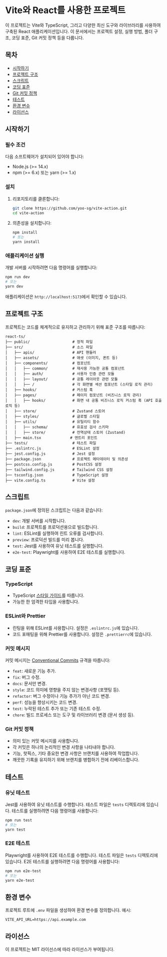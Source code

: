 # Vite와 React를 사용한 프로젝트

이 프로젝트는 Vite와 TypeScript, 그리고 다양한 최신 도구와 라이브러리를 사용하여 구축된 React 애플리케이션입니다. 이 문서에서는 프로젝트 설정, 실행 방법, 폴더 구조, 코딩 표준, Git 커밋 정책 등을 다룹니다.

## 목차

- [시작하기](#시작하기)
- [프로젝트 구조](#프로젝트-구조)
- [스크립트](#스크립트)
- [코딩 표준](#코딩-표준)
- [Git 커밋 정책](#git-커밋-정책)
- [테스트](#테스트)
- [환경 변수](#환경-변수)
- [라이선스](#라이선스)

## 시작하기

### 필수 조건

다음 소프트웨어가 설치되어 있어야 합니다:

- Node.js (>= 14.x)
- npm (>= 6.x) 또는 yarn (>= 1.x)

### 설치

1. 리포지토리를 클론합니다:

   ```sh
   git clone https://github.com/yoo-sg/vite-action.git
   cd vite-action
   ```

2. 의존성을 설치합니다:
   ```sh
   npm install
   # 또는
   yarn install
   ```

### 애플리케이션 실행

개발 서버를 시작하려면 다음 명령어를 실행합니다:

```sh
npm run dev
# 또는
yarn dev
```

애플리케이션은 `http://localhost:5173`에서 확인할 수 있습니다.

## 프로젝트 구조

프로젝트는 코드를 체계적으로 유지하고 관리하기 위해 표준 구조를 따릅니다:

```
react-ts/
├── public/                   # 정적 파일
├── src/                      # 소스 파일
│   ├── apis/                 # API 핸들러
│   ├── assets/               # 애셋 (이미지, 폰트 등)
│   ├── components/           # 컴포넌트
│   │   ├── common/           # 재사용 가능한 공통 컴포넌트
│   │   ├── auth/             # 사용자 인증 관련 모듈
│   │   ├── layout/           # 공통 레이아웃 관련 모듈
│   │   ├── /                 # 각 화면별 섹션 컴포넌트 (스타일 로직 관리)
│   ├── hooks/                # 커스텀 훅
│   ├── pages/                # 페이지 컴포넌트 (비즈니스 로직 관리)
│   │   ├── hooks/            # 화면 내 공통 비즈니스 로직 커스텀 훅 (API 호출 로직 등)
│   ├── store/                # Zustand 스토어
│   ├── styles/               # 글로벌 스타일
│   ├── utils/                # 유틸리티 함수
│   │   ├── schema/           # 유효성 검사 스키마
│   │   ├── store/            # 전역상태 스토어 (Zustand)
│   ├── main.tsx             # 엔트리 포인트
├── tests/                    # 테스트 파일
├── .eslintrc.js              # ESLint 설정
├── jest.config.js            # Jest 설정
├── package.json              # 프로젝트 메타데이터 및 의존성
├── postcss.config.js         # PostCSS 설정
├── tailwind.config.js        # Tailwind CSS 설정
├── tsconfig.json             # TypeScript 설정
├── vite.config.ts            # Vite 설정
```

## 스크립트

`package.json`에 정의된 스크립트는 다음과 같습니다:

- `dev`: 개발 서버를 시작합니다.
- `build`: 프로젝트를 프로덕션용으로 빌드합니다.
- `lint`: ESLint를 실행하여 린트 오류를 검사합니다.
- `preview`: 프로덕션 빌드를 미리 봅니다.
- `test`: Jest를 사용하여 유닛 테스트를 실행합니다.
- `e2e-test`: Playwright를 사용하여 E2E 테스트를 실행합니다.

## 코딩 표준

### TypeScript

- TypeScript [스타일 가이드](https://typescriptlang.org/)를 따릅니다.
- 가능한 한 엄격한 타입을 사용합니다.

### ESLint와 Prettier

- 린팅을 위해 ESLint를 사용합니다. 설정은 `.eslintrc.js`에 있습니다.
- 코드 포매팅을 위해 Prettier를 사용합니다. 설정은 `.prettierrc`에 있습니다.

### 커밋 메시지

커밋 메시지는 [Conventional Commits](https://www.conventionalcommits.org/ko/v1.0.0/) 규격을 따릅니다:

- `feat`: 새로운 기능 추가.
- `fix`: 버그 수정.
- `docs`: 문서만 변경.
- `style`: 코드 의미에 영향을 주지 않는 변경사항 (포맷팅 등).
- `refactor`: 버그 수정이나 기능 추가가 아닌 코드 변경.
- `perf`: 성능을 향상시키는 코드 변경.
- `test`: 누락된 테스트 추가 또는 기존 테스트 수정.
- `chore`: 빌드 프로세스 또는 도구 및 라이브러리 변경 (문서 생성 등).

### Git 커밋 정책

- 의미 있는 커밋 메시지를 사용합니다.
- 각 커밋은 하나의 논리적인 변경 사항을 나타내야 합니다.
- 기능, 핫픽스, 기타 중요한 변경 사항은 브랜치를 사용하여 작업합니다.
- 깨끗한 기록을 유지하기 위해 브랜치를 병합하기 전에 리베이스합니다.

## 테스트

### 유닛 테스트

Jest를 사용하여 유닛 테스트를 수행합니다. 테스트 파일은 `tests` 디렉토리에 있습니다. 테스트를 실행하려면 다음 명령어를 사용합니다:

```sh
npm run test
# 또는
yarn test
```

### E2E 테스트

Playwright를 사용하여 E2E 테스트를 수행합니다. 테스트 파일은 `tests` 디렉토리에 있습니다. E2E 테스트를 실행하려면 다음 명령어를 사용합니다:

```sh
npm run e2e-test
# 또는
yarn e2e-test
```

## 환경 변수

프로젝트 루트에 `.env` 파일을 생성하여 환경 변수를 정의합니다. 예시:

```
VITE_API_URL=https://api.example.com
```

## 라이선스

이 프로젝트는 MIT 라이선스에 따라 라이선스가 부여됩니다.
